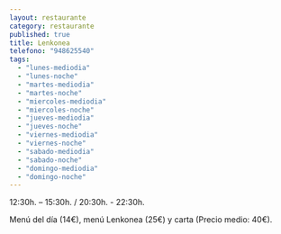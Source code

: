 ```yaml
---
layout: restaurante
category: restaurante
published: true
title: Lenkonea
telefono: "948625540"
tags: 
  - "lunes-mediodia"
  - "lunes-noche"
  - "martes-mediodia"
  - "martes-noche"
  - "miercoles-mediodia"
  - "miercoles-noche"
  - "jueves-mediodia"
  - "jueves-noche"
  - "viernes-mediodia"
  - "viernes-noche"
  - "sabado-mediodia"
  - "sabado-noche"
  - "domingo-mediodia"
  - "domingo-noche"
---
```


12:30h. – 15:30h. / 20:30h. - 22:30h.

Menú del día (14€), menú Lenkonea (25€) y carta (Precio medio: 40€).